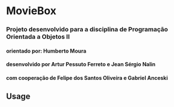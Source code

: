 # MovieBox

### Projeto desenvolvido para a disciplina de Programação Orientada a Objetos II
#### orientado por: Humberto Moura
#### desenvolvido por Artur Pessuto Ferreto e Jean Sérgio Nalin
#### com cooperação de Felipe dos Santos Oliveira e Gabriel Anceski

 ## Usage
